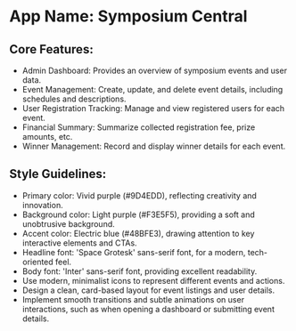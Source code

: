 # **App Name**: Symposium Central

## Core Features:

- Admin Dashboard: Provides an overview of symposium events and user data.
- Event Management: Create, update, and delete event details, including schedules and descriptions.
- User Registration Tracking: Manage and view registered users for each event.
- Financial Summary: Summarize collected registration fee, prize amounts, etc.
- Winner Management: Record and display winner details for each event.

## Style Guidelines:

- Primary color: Vivid purple (#9D4EDD), reflecting creativity and innovation.
- Background color: Light purple (#F3E5F5), providing a soft and unobtrusive background.
- Accent color: Electric blue (#48BFE3), drawing attention to key interactive elements and CTAs.
- Headline font: 'Space Grotesk' sans-serif font, for a modern, tech-oriented feel.
- Body font: 'Inter' sans-serif font, providing excellent readability.
- Use modern, minimalist icons to represent different events and actions.
- Design a clean, card-based layout for event listings and user details.
- Implement smooth transitions and subtle animations on user interactions, such as when opening a dashboard or submitting event details.